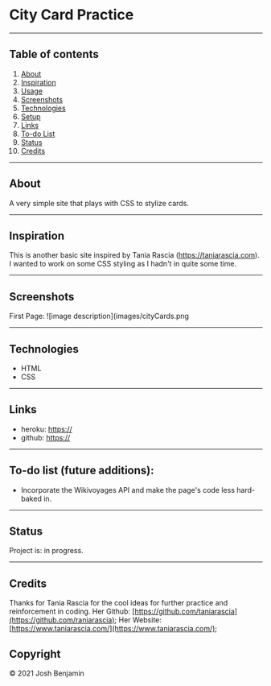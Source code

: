# City Card Practice

------------------
## Table of contents

1. [About](#about)
2. [Inspiration](#inspiration)
3. [Usage](#usage)
4. [Screenshots](#screenshots)
5. [Technologies](#technologies)
6. [Setup](#setup)
7. [Links](#links)
8. [To-do List](#todo)
9. [Status](#status)
10. [Credits](#credits)

------------------
## About <a name="about"></a>

A very simple site that plays with CSS to stylize cards.

------------------
## Inspiration <a name="inspiration"></a>

This is another basic site inspired by Tania Rascia (https://taniarascia.com). I wanted to work on some CSS styling as I hadn't in quite some time. 

------------------
## Screenshots <a name="screenshots"></a>
First Page: 
![image description](images/cityCards.png

------------------
## Technologies <a name="technologies"></a>

* HTML
* CSS

------------------
## Links <a name="links"></a>

* heroku: [https://](https://)
* github: [https://](https://)

------------------
## To-do list (future additions): <a name="todo"></a>

* Incorporate the Wikivoyages API and make the page's code less hard-baked in. 

------------------
## Status <a name="status"></a>

Project is: in progress.

------------------
## Credits <a name="credits"></a>

Thanks for Tania Rascia for the cool ideas for further practice and reinforcement in coding. 
Her Github: [https://github.com/taniarascia](https://github.com/raniarascia);
Her Website: [https://www.taniarascia.com/](https://www.taniarascia.com/);

## Copyright

© 2021 Josh Benjamin
